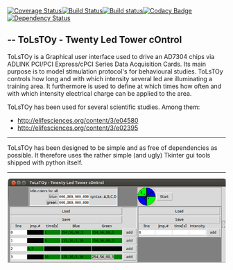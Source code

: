 [![Coverage Status](https://coveralls.io/repos/github/cgars/ToLsTOy/badge.svg?branch=master)](https://coveralls.io/github/cgars/ToLsTOy?branch=master)[![Build Status](https://travis-ci.org/cgars/ToLsTOy.svg?branch=master)](https://travis-ci.org/cgars/ToLsTOy)[![Build status](https://ci.appveyor.com/api/projects/status/vcra8brfh628j8e3?svg=true)](https://ci.appveyor.com/project/cgars/tolstoy)[![Codacy Badge](https://api.codacy.com/project/badge/grade/830aad5f799d42e4a92f2384283412a5)](https://www.codacy.com/app/christian_7/ToLsTOy)[![Dependency Status](https://gemnasium.com/cgars/ToLsTOy.svg)](https://gemnasium.com/cgars/ToLsTOy)

--
ToLsTOy -  Twenty Led Tower cOntrol
-------------
ToLsTOy is a Graphical user interface used to drive an AD7304 chips via ADLINK PCI/PCI Express/cPCI Series Data Acquisition Cards.
Its main purpose is to model stimulation protocol's for behavioural  studies. ToLsTOy controls how long and with which
intensity several led are illuminating a training area. It furthermore is used to define at which times how often
and with which intensity electrical charge can be applied to the area.

ToLsTOy has been used for several scientific studies. Among them:
* http://elifesciences.org/content/3/e04580
* http://elifesciences.org/content/3/e02395

-------------
ToLsTOy has been designed to be simple and as free of dependencies as possible. It therefore uses the rather simple
(and ugly) Tkinter gui tools shipped with python itself.

-------------

![Image of ToLsTOy](https://github.com/cgars/ToLsTOy/blob/master/img/gui.png)

